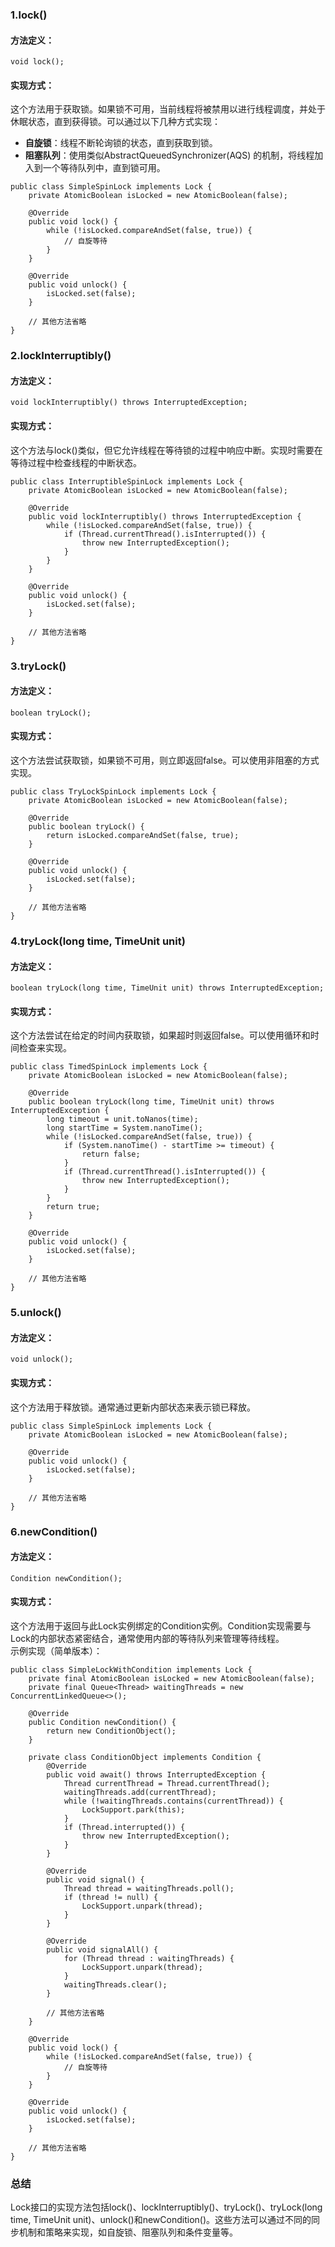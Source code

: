 ### 1.lock()
#### 方法定义：
```
void lock();
```
#### 实现方式：
这个方法用于获取锁。如果锁不可用，当前线程将被禁用以进行线程调度，并处于休眠状态，直到获得锁。可以通过以下几种方式实现：

- **自旋锁**：线程不断轮询锁的状态，直到获取到锁。
- **阻塞队列**：使用类似AbstractQueuedSynchronizer(AQS) 的机制，将线程加入到一个等待队列中，直到锁可用。
```
public class SimpleSpinLock implements Lock {
    private AtomicBoolean isLocked = new AtomicBoolean(false);

    @Override
    public void lock() {
        while (!isLocked.compareAndSet(false, true)) {
            // 自旋等待
        }
    }

    @Override
    public void unlock() {
        isLocked.set(false);
    }

    // 其他方法省略
}
```
### 2.lockInterruptibly()
#### 方法定义：
```
void lockInterruptibly() throws InterruptedException;
```
#### 实现方式：
这个方法与lock()类似，但它允许线程在等待锁的过程中响应中断。实现时需要在等待过程中检查线程的中断状态。
```
public class InterruptibleSpinLock implements Lock {
    private AtomicBoolean isLocked = new AtomicBoolean(false);

    @Override
    public void lockInterruptibly() throws InterruptedException {
        while (!isLocked.compareAndSet(false, true)) {
            if (Thread.currentThread().isInterrupted()) {
                throw new InterruptedException();
            }
        }
    }

    @Override
    public void unlock() {
        isLocked.set(false);
    }

    // 其他方法省略
}
```
### 3.tryLock()
#### 方法定义：
```
boolean tryLock();
```
#### 实现方式：
这个方法尝试获取锁，如果锁不可用，则立即返回false。可以使用非阻塞的方式实现。
```
public class TryLockSpinLock implements Lock {
    private AtomicBoolean isLocked = new AtomicBoolean(false);

    @Override
    public boolean tryLock() {
        return isLocked.compareAndSet(false, true);
    }

    @Override
    public void unlock() {
        isLocked.set(false);
    }

    // 其他方法省略
}
```
### 4.tryLock(long time, TimeUnit unit)
#### 方法定义：
```
boolean tryLock(long time, TimeUnit unit) throws InterruptedException;
```
#### 实现方式：
这个方法尝试在给定的时间内获取锁，如果超时则返回false。可以使用循环和时间检查来实现。
```
public class TimedSpinLock implements Lock {
    private AtomicBoolean isLocked = new AtomicBoolean(false);

    @Override
    public boolean tryLock(long time, TimeUnit unit) throws InterruptedException {
        long timeout = unit.toNanos(time);
        long startTime = System.nanoTime();
        while (!isLocked.compareAndSet(false, true)) {
            if (System.nanoTime() - startTime >= timeout) {
                return false;
            }
            if (Thread.currentThread().isInterrupted()) {
                throw new InterruptedException();
            }
        }
        return true;
    }

    @Override
    public void unlock() {
        isLocked.set(false);
    }

    // 其他方法省略
}
```
### 5.unlock()
#### 方法定义：
```
void unlock();
```
#### 实现方式：
这个方法用于释放锁。通常通过更新内部状态来表示锁已释放。
```
public class SimpleSpinLock implements Lock {
    private AtomicBoolean isLocked = new AtomicBoolean(false);

    @Override
    public void unlock() {
        isLocked.set(false);
    }

    // 其他方法省略
}
```
### 6.newCondition()
#### 方法定义：
```
Condition newCondition();
```
#### 实现方式：
这个方法用于返回与此Lock实例绑定的Condition实例。Condition实现需要与Lock的内部状态紧密结合，通常使用内部的等待队列来管理等待线程。<br />示例实现（简单版本）：
```
public class SimpleLockWithCondition implements Lock {
    private final AtomicBoolean isLocked = new AtomicBoolean(false);
    private final Queue<Thread> waitingThreads = new ConcurrentLinkedQueue<>();

    @Override
    public Condition newCondition() {
        return new ConditionObject();
    }

    private class ConditionObject implements Condition {
        @Override
        public void await() throws InterruptedException {
            Thread currentThread = Thread.currentThread();
            waitingThreads.add(currentThread);
            while (!waitingThreads.contains(currentThread)) {
                LockSupport.park(this);
            }
            if (Thread.interrupted()) {
                throw new InterruptedException();
            }
        }

        @Override
        public void signal() {
            Thread thread = waitingThreads.poll();
            if (thread != null) {
                LockSupport.unpark(thread);
            }
        }

        @Override
        public void signalAll() {
            for (Thread thread : waitingThreads) {
                LockSupport.unpark(thread);
            }
            waitingThreads.clear();
        }

        // 其他方法省略
    }

    @Override
    public void lock() {
        while (!isLocked.compareAndSet(false, true)) {
            // 自旋等待
        }
    }

    @Override
    public void unlock() {
        isLocked.set(false);
    }

    // 其他方法省略
}
```
### 总结
Lock接口的实现方法包括lock()、lockInterruptibly()、tryLock()、tryLock(long time, TimeUnit unit)、unlock()和newCondition()。这些方法可以通过不同的同步机制和策略来实现，如自旋锁、阻塞队列和条件变量等。
